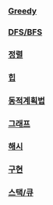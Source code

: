 ### [Greedy](greedy/greedy.md)
### [DFS/BFS](DFS_BFS/DFS_BFS.md)
### [정렬](sort/sort.md)
### [힙](heap/heap.md)
### [동적계획법](dynamic/dynamic.md)
### [그래프](graph/graph.md)
### [해시](hash/hash.md)
### [구현](imple/imple.md)
### [스택/큐](stack/stack.md)